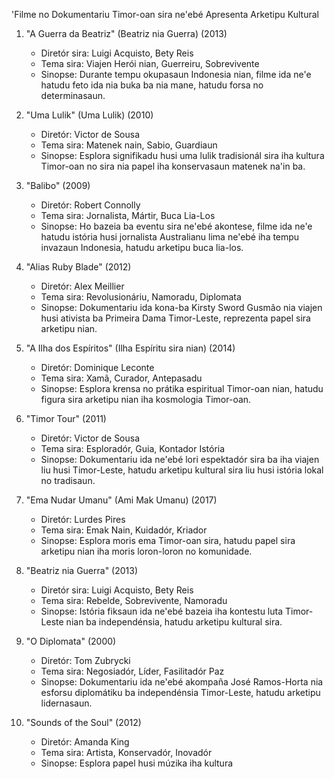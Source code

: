 'Filme no Dokumentariu Timor-oan sira ne'ebé Apresenta Arketipu Kultural 

1. "A Guerra da Beatriz" (Beatriz nia Guerra) (2013)
   - Diretór sira: Luigi Acquisto, Bety Reis
   - Tema sira: Viajen Herói nian, Guerreiru, Sobrevivente
   - Sinopse: Durante tempu okupasaun Indonesia nian, filme ida ne'e hatudu feto ida nia buka ba nia mane, hatudu forsa no determinasaun.

2. "Uma Lulik" (Uma Lulik) (2010)
   - Diretór: Victor de Sousa
   - Tema sira: Matenek nain, Sabio, Guardiaun
   - Sinopse: Esplora signifikadu husi uma lulik tradisionál sira iha kultura Timor-oan no sira nia papel iha konservasaun matenek na'in ba.

3. "Balibo" (2009)
   - Diretór: Robert Connolly
   - Tema sira: Jornalista, Mártir, Buca Lia-Los
   - Sinopse: Ho bazeia ba eventu sira ne'ebé akontese, filme ida ne'e hatudu istória husi jornalista Australianu lima ne'ebé iha tempu invazaun Indonesia, hatudu arketipu buca lia-los.

4. "Alias Ruby Blade" (2012)
   - Diretór: Alex Meillier
   - Tema sira: Revolusionáriu, Namoradu, Diplomata
   - Sinopse: Dokumentariu ida kona-ba Kirsty Sword Gusmão nia viajen husi ativista ba Primeira Dama Timor-Leste, reprezenta papel sira arketipu nian.

5. "A Ilha dos Espíritos" (Ilha Espíritu sira nian) (2014)
   - Diretór: Dominique Leconte
   - Tema sira: Xamã, Curador, Antepasadu
   - Sinopse: Esplora krensa no prátika espiritual Timor-oan nian, hatudu figura sira arketipu nian iha kosmologia Timor-oan.

6. "Timor Tour" (2011)
   - Diretór: Victor de Sousa
   - Tema sira: Esploradór, Guia, Kontador Istória
   - Sinopse: Dokumentariu ida ne'ebé lori espektadór sira ba iha viajen liu husi Timor-Leste, hatudu arketipu kultural sira liu husi istória lokal no tradisaun.

7. "Ema Nudar Umanu" (Ami Mak Umanu) (2017)
   - Diretór: Lurdes Pires
   - Tema sira: Emak Nain, Kuidadór, Kriador
   - Sinopse: Esplora moris ema Timor-oan sira, hatudu papel sira arketipu nian iha moris loron-loron no komunidade.

8. "Beatriz nia Guerra" (2013)
   - Diretór sira: Luigi Acquisto, Bety Reis
   - Tema sira: Rebelde, Sobrevivente, Namoradu
   - Sinopse: Istória fiksaun ida ne'ebé bazeia iha kontestu luta Timor-Leste nian ba independénsia, hatudu arketipu kultural sira.

9. "O Diplomata" (2000)
   - Diretór: Tom Zubrycki
   - Tema sira: Negosiadór, Líder, Fasilitadór Paz
   - Sinopse: Dokumentariu ida ne'ebé akompaña José Ramos-Horta nia esforsu diplomátiku ba independénsia Timor-Leste, hatudu arketipu lidernasaun.

10. "Sounds of the Soul" (2012)
    - Diretór: Amanda King
    - Tema sira: Artista, Konservadór, Inovadór
    - Sinopse: Esplora papel husi múzika iha kultura
